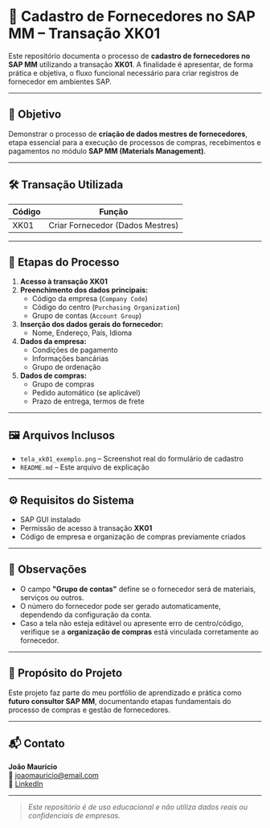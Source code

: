 # 🧾 Cadastro de Fornecedores no SAP MM – Transação XK01

Este repositório documenta o processo de **cadastro de fornecedores no SAP MM** utilizando a transação **XK01**. A finalidade é apresentar, de forma prática e objetiva, o fluxo funcional necessário para criar registros de fornecedor em ambientes SAP.

---

## 📌 Objetivo

Demonstrar o processo de **criação de dados mestres de fornecedores**, etapa essencial para a execução de processos de compras, recebimentos e pagamentos no módulo **SAP MM (Materials Management)**.

---

## 🛠️ Transação Utilizada

| Código | Função                          |
|--------|----------------------------------|
| XK01   | Criar Fornecedor (Dados Mestres) |

---

## 🧭 Etapas do Processo

1. **Acesso à transação XK01**
2. **Preenchimento dos dados principais:**
   - Código da empresa (`Company Code`)
   - Código do centro (`Purchasing Organization`)
   - Grupo de contas (`Account Group`)
3. **Inserção dos dados gerais do fornecedor:**
   - Nome, Endereço, País, Idioma
4. **Dados da empresa:**
   - Condições de pagamento
   - Informações bancárias
   - Grupo de ordenação
5. **Dados de compras:**
   - Grupo de compras
   - Pedido automático (se aplicável)
   - Prazo de entrega, termos de frete

---

## 🖼️ Arquivos Inclusos

- `tela_xk01_exemplo.png` – Screenshot real do formulário de cadastro
- `README.md` – Este arquivo de explicação

---

## ⚙️ Requisitos do Sistema

- SAP GUI instalado
- Permissão de acesso à transação **XK01**
- Código de empresa e organização de compras previamente criados

---

## 📌 Observações

- O campo **"Grupo de contas"** define se o fornecedor será de materiais, serviços ou outros.
- O número do fornecedor pode ser gerado automaticamente, dependendo da configuração da conta.
- Caso a tela não esteja editável ou apresente erro de centro/código, verifique se a **organização de compras** está vinculada corretamente ao fornecedor.

---

## 🎯 Propósito do Projeto

Este projeto faz parte do meu portfólio de aprendizado e prática como **futuro consultor SAP MM**, documentando etapas fundamentais do processo de compras e gestão de fornecedores.

---

## 📬 Contato

**João Maurício**  
📧 joaomauricio@email.com  
🔗 [LinkedIn](https://www.linkedin.com/in/joaomauriciosneto)

---

> *Este repositório é de uso educacional e não utiliza dados reais ou confidenciais de empresas.*


